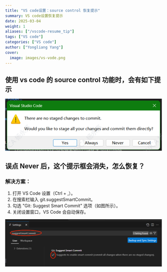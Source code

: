 ```yaml
---
title: "VS code设置：source control 恢复提示"
summary: VS code设置恢复提示
date: 2025-03-04
weight: 1
aliases: ["/vscode-resume_tip"]
tags: ["VS code"]
categories: ["VS code"]
author: ["Yongliang Yang"]
cover:
  image: images/vs-vode.png
---
```




## 使用 vs code 的 source control 功能时，会有如下提示


![regular](images/vs_code_tip.png)


## 误点 Never 后，这个提示框会消失，怎么恢复？

### 解决方案：

1. 打开 VS Code 设置（Ctrl + ,）。
2. 在搜索栏输入 git.suggestSmartCommit。
3. 勾选 "Git: Suggest Smart Commit" 选项（如图所示）。
4. 关闭设置窗口，VS Code 会自动保存。

![regular](images/vs_code_tip_2.png)
